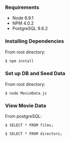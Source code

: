 ### Requirements

- Node 6.9.1
- NPM 4.0.2
- PostgreSQL 9.6.2

### Installing Dependencies
From root directory:
```sh
$ npm install
```

### Set up DB and Seed Data
From root directory:
```
$ node MovieData.js
```

### View Movie Data
From postgreSQL:
```
$ SELECT * FROM films;
```
```
$ SELECT * FROM directors;
```
